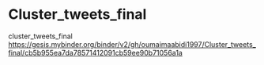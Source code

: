 # Cluster_tweets_final
cluster_tweets_final
https://gesis.mybinder.org/binder/v2/gh/oumaimaabidi1997/Cluster_tweets_final/cb5b955ea7da78571412091cb59ee90b71056a1a
